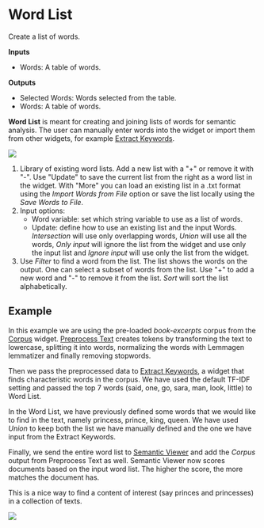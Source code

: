 Word List
=========

Create a list of words.

**Inputs**

- Words: A table of words.

**Outputs**

- Selected Words: Words selected from the table.
- Words: A table of words.

**Word List** is meant for creating and joining lists of words for semantic analysis. The user can manually enter words into the widget or import them from other widgets, for example [Extract Keywords](keywords.md).

![](images/Word-List-Union.png)

1. Library of existing word lists. Add a new list with a "+" or remove it with "-". Use "Update" to save the current list from the right as a word list in the widget. With "More" you can load an existing list in a .txt format using the *Import Words from File* option or save the list locally using the *Save Words to File*.
2. Input options:
   - Word variable: set which string variable to use as a list of words.
   - Update: define how to use an existing list and the input Words. *Intersection* will use only overlapping words, *Union* will use all the words, *Only input* will ignore the list from the widget and use only the input list and *Ignore input* will use only the list from the widget.
3. Use *Filter* to find a word from the list. The list shows the words on the output. One can select a subset of words from the list. Use "+" to add a new word and "-" to remove it from the list. *Sort* will sort the list alphabetically.

Example
-------

In this example we are using the pre-loaded *book-excerpts* corpus from the [Corpus](corpus-widget.md) widget. [Preprocess Text](preprocesstext.md) creates tokens by transforming the text to lowercase, splitting it into words, normalizing the words with Lemmagen lemmatizer and finally removing stopwords.

Then we pass the preprocessed data to [Extract Keywords](keywords.md), a widget that finds characteristic words in the corpus. We have used the default TF-IDF setting and passed the top 7 words (said, one, go, sara, man, look, little) to Word List.

In the Word List, we have previously defined some words that we would like to find in the text, namely princess, prince, king, queen. We have used *Union* to keep both the list we have manually defined and the one we have input from the Extract Keywords.

Finally, we send the entire word list to [Semantic Viewer](semanticviewer.md) and add the *Corpus* output from Preprocess Text as well. Semantic Viewer now scores documents based on the input word list. The higher the score, the more matches the document has.

This is a nice way to find a content of interest (say princes and princesses) in a collection of texts.

![](images/Semantic-Viewer-Example.png)

